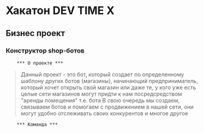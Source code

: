 # Хакатон DEV TIME X
## Бизнес проект
### Конструктор shop-ботов
        *** О проекте ***
>Данный проект - это бот, который создает по определенному шаблону других ботов (магазины), начинающий предприниматель,
который хочет открыть свой магазин или даже те, у кого уже есть целые сети магазинов могут придти к нам посредсредством
"аренды помещения" т.е. бота
В свою очередь мы создаем, связываем ботов и помогаем с продвижением в нашей сети, они могут удобно отслеживать своих 
конкурентов и многое другое


        *** Команда ***


